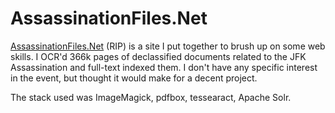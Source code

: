 # AssassinationFiles.Net

[AssassinationFiles.Net][] (RIP) is a site I put together to brush up on some web skills.  I OCR'd 366k pages of declassified documents related to the JFK Assassination and full-text indexed them.  I don't have any specific interest in the event, but thought it would make for a decent project. 

The stack used was ImageMagick, pdfbox, tessearact, Apache Solr. 


[AssassinationFiles.Net]: https://assassinationfiles.net

